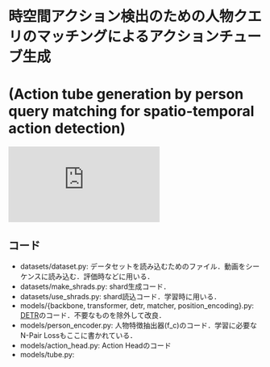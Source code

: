 # 時空間アクション検出のための人物クエリのマッチングによるアクションチューブ生成

# (Action tube generation by person query matching for spatio-temporal action detection)

![overview_1-crop.pdf](https://github.com/tamaki-lab/2023_10_omi_stad/files/14218198/overview_1-crop.pdf)

## コード

- datasets/dataset.py: データセットを読み込むためのファイル．動画をシーケンスに読み込む．評価時などに用いる．
- datasets/make_shrads.py: shard生成コード．
- datasets/use_shrads.py: shard読込コード．学習時に用いる．
- models/{backbone, transformer, detr, matcher, position_encoding}.py: [DETR](https://github.com/facebookresearch/detr)のコード．不要なものを除外して改良．
- models/person_encoder.py: 人物特徴抽出器(f_c)のコード．学習に必要なN-Pair Lossもここに書かれている．
- models/action_head.py: Action Headのコード
- models/tube.py:
